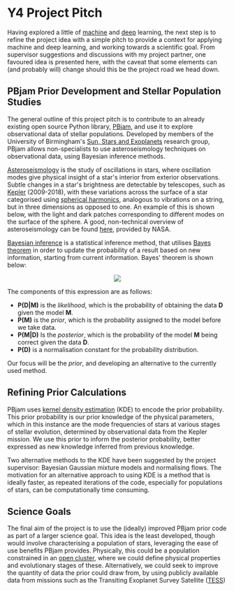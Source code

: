 # Y4 Project Pitch

Having explored a little of [machine](https://bp-jones.github.io/2021/10/10/dec-tree-regression.html) and [deep](https://bp-jones.github.io/2021/10/19/nn-dl-basics.html) learning, the next step is to refine the project idea with a simple pitch to provide a context for applying machine and deep learning, and working towards a scientific goal. From supervisor suggestions and discussions with my project partner, one favoured idea is presented here, with the caveat that some elements can (and probably will) change should this be the project road we head down.

## PBjam Prior Development and Stellar Population Studies

The general outline of this project pitch is to contribute to an already existing open source Python library, [PBjam](https://pbjam.readthedocs.io/en/latest/), and use it to explore observational data of stellar populations. Developed by members of the University of Birmingham's [Sun, Stars and Exoplanets](https://www.birmingham.ac.uk/research/activity/physics/astronomy/solar-and-stellar/index.aspx) research group, PBjam allows non-specialists to use asteroseismology techniques on observational data, using Bayesian inference methods. 

[Asteroseismology](https://en.wikipedia.org/wiki/Asteroseismology) is the study of oscillations in stars, where oscillation modes give physical insight of a star's interior from exterior observations. Subtle changes in a star's brightness are detectable by telescopes, such as [Kepler](https://www.nasa.gov/mission_pages/kepler/main/index.html) (2009-2018), with these variations across the surface of a star categorised using [spherical harmonics](https://en.wikipedia.org/wiki/Spherical_harmonics), analogous to vibrations on a string, but in three dimensions as opposed to one. An example of this is shown below, with the light and dark patches corresponding to different modes on the surface of the sphere. A good, non-technical overview of asteroseismology can be found [here](https://exoplanets.nasa.gov/news/1516/symphony-of-stars-the-science-of-stellar-sound-waves/), provided by NASA.

[Bayesian inference](https://en.wikipedia.org/wiki/Bayesian_inference) is a statistical inference method, that utilises [Bayes theorem](https://en.wikipedia.org/wiki/Bayes%27_theorem) in order to update the probability of a result based on new information, starting from current information. Bayes' theorem is shown below: 

<p align="center">
  <img src="/2021-10-26_y4_project_pitch_imgs/bayes_theorem.png"/>
</p>

The components of this expression are as follows:

* **P(D|M)** is the *likelihood*, which is the probability of obtaining the data **D** given the model **M**.
* **P(M)** is the *prior*, which is the probability assigned to the model before we take data.
* **P(M|D)** Is the *posterior*, which is the probability of the model **M** being correct given the data **D**.
* **P(D)** is a normalisation constant for the probability distribution.

Our focus will be the *prior*, and developing an alternative to the currently used method.  

## Refining Prior Calculations

PBjam uses [kernel density estimation](https://en.wikipedia.org/wiki/Kernel_density_estimation) (KDE) to encode the prior probability. This prior probability is our prior knowledge of the physical parameters, which in this instance are the mode frequencies of stars at various stages of stellar evolution, determined by observational data from the Kepler mission. We use this prior to inform the posterior probability, better expressed as new knowledge inferred from previous knowledge.

Two alternative methods to the KDE have been suggested by the project supervisor: Bayesian Gaussian mixture models and normalising flows. The motivation for an alternative approach to using KDE is a method that is ideally faster, as repeated iterations of the code, especially for populations of stars, can be computationally time consuming.

## Science Goals

The final aim of the project is to use the (ideally) improved PBjam prior code as part of a larger science goal. This idea is the least developed, though would involve characterising a population of stars, leveraging the ease of use benefits PBjam provides. Physically, this could be a population constrained in an [open cluster](https://en.wikipedia.org/wiki/Open_cluster), where we could define physical properties and evolutionary stages of these. Alternatively, we could seek to improve the quantity of data the prior could draw from, by using publicly available data from missions such as the Transiting Exoplanet Survey Satellite ([TESS](https://en.wikipedia.org/wiki/Transiting_Exoplanet_Survey_Satellite))